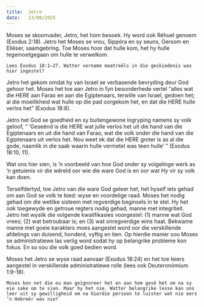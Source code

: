 ```yaml
---
title:  Jetro
date:   13/08/2025
---
```


Moses se skoonvader, Jetro, het hom besoek. Hy word ook Réhuel genoem (Exodus 2:18). Jetro het Moses se vrou, Sippóra en sy seuns, Gersom en Eliëser, saamgebring. Toe Moses hoor dat hulle kom, het hy hulle tegemoetgegaan om hulle te verwelkom.

`Lees Exodus 18:1–27. Watter vername maatreëls in die geskiedenis was hier ingestel?`

Jetro het gekom omdat hy van Israel se verbasende bevryding deur God gehoor het. Moses het toe aan Jetro in fyn besonderhede vertel “alles wat die HERE aan Farao en aan die Egiptenaars, terwille van Israel, gedoen het; al die moeilikheid wat hulle op die pad oorgekom het, en dat die HERE hulle verlos het” (Exodus 18:8).

Jetro het God se goedheid en sy buitengewone ingryping namens sy volk geloof, “ ‘Geseënd is die HERE wat julle verlos het uit die hand van die Egiptenaars en uit die hand van Farao, wat die volk onder die hand van die Egiptenaars uit verlos het. Nou weet ek dat die HERE groter is as al die gode, naamlik in die saak waarin hulle vermetel was teen hulle’ ” (Exodus 18:10, 11).

Wat ons hier sien, is ’n voorbeeld van hoe God onder sy volgelinge werk as ’n getuienis vir die wêreld oor wie die ware God is en oor wat Hy vir sy volk kan doen.

Terselfdertyd, toe Jetro van die ware God geleer het, het hyself iets gehad om aan God se volk te bied: wyse en voordelige raad. Moses het nodig gehad om die wetlike sisteem met regverdige beginsels in te stel. Hy het ook toegewyde en getroue regters nodig gehad, manne met integriteit. Jetro het wyslik die volgende kwalifikasies voorgestel: (1) manne wat God vrees; (2) wat betroubaar is; en (3) wat onregverdige wins haat. Bekwame manne met goeie karakters moes aangestel word oor die verskillende afdelings van duisend, honderd, vyftig en tien. Op hierdie manier sou Moses se administratiewe las verlig word sodat hy op belangrike probleme kon fokus. En so sou die volk goed bedien word.

Moses het Jetro se wyse raad aanvaar (Exodus 18:24) en het toe leiers aangestel in verskillende administratiewe rolle (lees ook Deuteronómium 1:9–18).

`Moses kon net die ou man geïgnoreer het en aan hom gesê het om na sy eie sake om te sien. Maar hy het nie. Watter belangrike lesse kan ons leer uit sy gewilligheid om na hierdie persoon te luister wat nie eers ’n Hebreër was nie?`